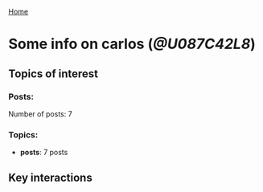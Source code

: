 [Home](https://kelu124.github.io/echommunity/)

# Some info on __carlos__ (_@U087C42L8_)


## Topics of interest

### Posts: 

Number of posts: 7

### Topics:

* __posts__: 7 posts

## Key interactions 

